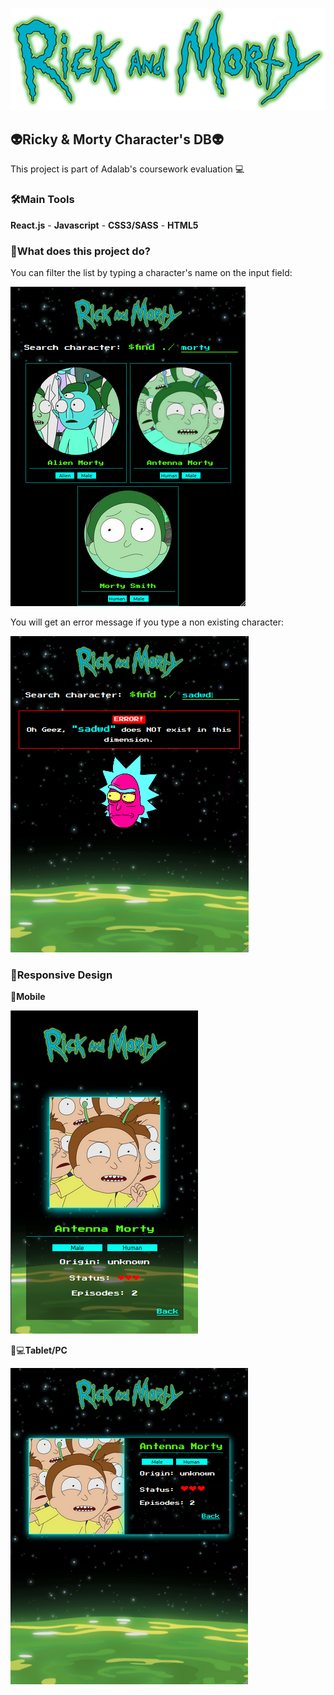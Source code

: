 ![logo](src/images/rmlogo.png)

## 👽Ricky & Morty Character's DB👽

This project is part of Adalab's coursework evaluation 💻

### 🛠Main Tools

**React.js** - **Javascript** - **CSS3/SASS** - **HTML5**

### 💾What does this project do?

You can filter the list by typing a character's name on the input field:

![Search](src/images/rsearch.png)


You will get an error message if you type a non existing character:

![Error](src/images/rerror.png)


### 🎨Responsive Design

📱**Mobile**

![Mobile](src/images/rmobile.png)

📱💻**Tablet/PC**

![Tablet/PC](src/images/rtablet.png)


